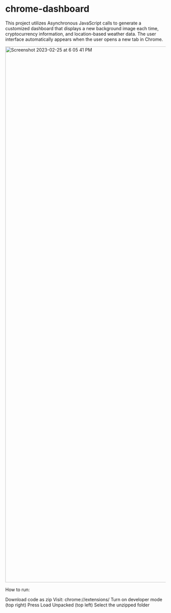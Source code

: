 # chrome-dashboard

This project utilizes Asynchronous JavaScript calls to generate a customized dashboard that displays a new background image each time, cryptocurrency information, and location-based weather data. The user interface automatically appears when the user opens a new tab in Chrome.

<img width="1680" alt="Screenshot 2023-02-25 at 6 05 41 PM" src="https://user-images.githubusercontent.com/77939216/221383825-a8697655-dadc-4e11-90c0-dd71ae39f8c6.png">

How to run:

Download code as zip
Visit: chrome://extensions/
Turn on developer mode (top right)
Press Load Unpacked (top left)
Select the unzipped folder
